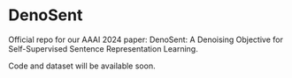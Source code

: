 # DenoSent

Official repo for our AAAI 2024 paper: DenoSent: A Denoising Objective for Self-Supervised Sentence Representation Learning.

Code and dataset will be available soon.
